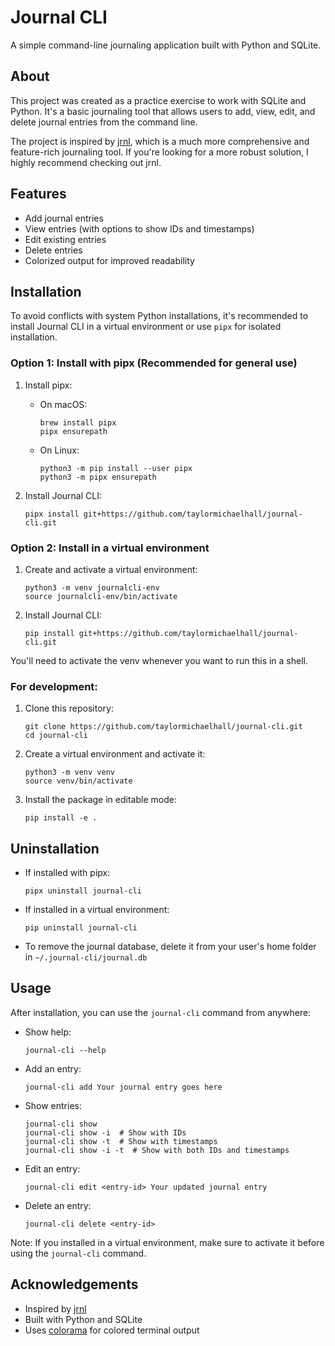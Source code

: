 # Journal CLI

A simple command-line journaling application built with Python and SQLite.

## About

This project was created as a practice exercise to work with SQLite and Python. It's a basic journaling tool that allows users to add, view, edit, and delete journal entries from the command line.

The project is inspired by [jrnl](https://jrnl.sh), which is a much more comprehensive and feature-rich journaling tool. If you're looking for a more robust solution, I highly recommend checking out jrnl.

## Features

- Add journal entries
- View entries (with options to show IDs and timestamps)
- Edit existing entries
- Delete entries
- Colorized output for improved readability

## Installation

To avoid conflicts with system Python installations, it's recommended to install Journal CLI in a virtual environment or use `pipx` for isolated installation.

### Option 1: Install with pipx (Recommended for general use)

1. Install pipx:
   - On macOS:
     ```
     brew install pipx
     pipx ensurepath
     ```
   - On Linux:
     ```
     python3 -m pip install --user pipx
     python3 -m pipx ensurepath
     ```

2. Install Journal CLI:
   ```
   pipx install git+https://github.com/taylormichaelhall/journal-cli.git
   ```

### Option 2: Install in a virtual environment

1. Create and activate a virtual environment:
   ```
   python3 -m venv journalcli-env
   source journalcli-env/bin/activate
   ```

2. Install Journal CLI:
   ```
   pip install git+https://github.com/taylormichaelhall/journal-cli.git
   ```


You'll need to activate the venv whenever you want to run this in a shell.

### For development:

1. Clone this repository:
   ```
   git clone https://github.com/taylormichaelhall/journal-cli.git
   cd journal-cli
   ```

2. Create a virtual environment and activate it:
   ```
   python3 -m venv venv
   source venv/bin/activate
   ```

3. Install the package in editable mode:
   ```
   pip install -e .
   ```

## Uninstallation

- If installed with pipx:
  ```
  pipx uninstall journal-cli
  ```

- If installed in a virtual environment:
  ```
  pip uninstall journal-cli
  ```

- To remove the journal database, delete it from your user's home folder in `~/.journal-cli/journal.db`

## Usage

After installation, you can use the `journal-cli` command from anywhere:

- Show help:
  ```
  journal-cli --help
  ```

- Add an entry:
  ```
  journal-cli add Your journal entry goes here
  ```

- Show entries:
  ```
  journal-cli show
  journal-cli show -i  # Show with IDs
  journal-cli show -t  # Show with timestamps
  journal-cli show -i -t  # Show with both IDs and timestamps
  ```

- Edit an entry:
  ```
  journal-cli edit <entry-id> Your updated journal entry
  ```

- Delete an entry:
  ```
  journal-cli delete <entry-id>
  ```

Note: If you installed in a virtual environment, make sure to activate it before using the `journal-cli` command.

## Acknowledgements

- Inspired by [jrnl](https://jrnl.sh)
- Built with Python and SQLite
- Uses [colorama](https://pypi.org/project/colorama/) for colored terminal output